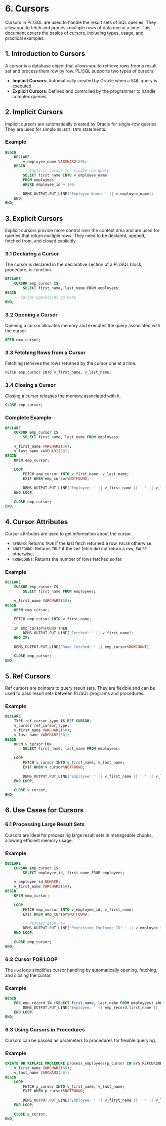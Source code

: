 # 6. Cursors

Cursors in PL/SQL are used to handle the result sets of SQL queries. They allow you to fetch and process multiple rows of data one at a time. This document covers the basics of cursors, including types, usage, and practical examples.

## 1. Introduction to Cursors

A cursor is a database object that allows you to retrieve rows from a result set and process them row by row. PL/SQL supports two types of cursors:

- **Implicit Cursors**: Automatically created by Oracle when a SQL query is executed.
- **Explicit Cursors**: Defined and controlled by the programmer to handle complex queries.

## 2. Implicit Cursors

Implicit cursors are automatically created by Oracle for single-row queries. They are used for simple `SELECT INTO` statements.

### Example

```sql
BEGIN
    DECLARE
        v_employee_name VARCHAR2(50);
    BEGIN
        -- Implicit cursor for single-row query
        SELECT first_name INTO v_employee_name
        FROM employees
        WHERE employee_id = 100;
        
        DBMS_OUTPUT.PUT_LINE('Employee Name: ' || v_employee_name);
    END;
END;
```

## 3. Explicit Cursors

Explicit cursors provide more control over the context area and are used for queries that return multiple rows. They need to be declared, opened, fetched from, and closed explicitly.

### 3.1 Declaring a Cursor

The cursor is declared in the declarative section of a PL/SQL block, procedure, or function.

```sql
DECLARE
    CURSOR emp_cursor IS
        SELECT first_name, last_name FROM employees;
BEGIN
    -- Cursor operations go here
END;
```

### 3.2 Opening a Cursor

Opening a cursor allocates memory and executes the query associated with the cursor.

```sql
OPEN emp_cursor;
```

### 3.3 Fetching Rows from a Cursor

Fetching retrieves the rows returned by the cursor one at a time.

```sql
FETCH emp_cursor INTO v_first_name, v_last_name;
```

### 3.4 Closing a Cursor

Closing a cursor releases the memory associated with it.

```sql
CLOSE emp_cursor;
```

### Complete Example

```sql
DECLARE
    CURSOR emp_cursor IS
        SELECT first_name, last_name FROM employees;
    
    v_first_name VARCHAR2(50);
    v_last_name VARCHAR2(50);
BEGIN
    OPEN emp_cursor;
    
    LOOP
        FETCH emp_cursor INTO v_first_name, v_last_name;
        EXIT WHEN emp_cursor%NOTFOUND;
        
        DBMS_OUTPUT.PUT_LINE('Employee: ' || v_first_name || ' ' || v_last_name);
    END LOOP;
    
    CLOSE emp_cursor;
END;
```

## 4. Cursor Attributes

Cursor attributes are used to get information about the cursor.

- `%FOUND`: Returns `TRUE` if the last fetch returned a row, `FALSE` otherwise.
- `%NOTFOUND`: Returns `TRUE` if the last fetch did not return a row, `FALSE` otherwise.
- `%ROWCOUNT`: Returns the number of rows fetched so far.

### Example

```sql
DECLARE
    CURSOR emp_cursor IS
        SELECT first_name FROM employees;
    
    v_first_name VARCHAR2(50);
BEGIN
    OPEN emp_cursor;
    
    FETCH emp_cursor INTO v_first_name;
    
    IF emp_cursor%FOUND THEN
        DBMS_OUTPUT.PUT_LINE('Fetched: ' || v_first_name);
    END IF;
    
    DBMS_OUTPUT.PUT_LINE('Rows fetched: ' || emp_cursor%ROWCOUNT);
    
    CLOSE emp_cursor;
END;
```

## 5. Ref Cursors

Ref cursors are pointers to query result sets. They are flexible and can be used to pass result sets between PL/SQL programs and procedures.

### Example

```sql
DECLARE
    TYPE ref_cursor_type IS REF CURSOR;
    v_cursor ref_cursor_type;
    v_first_name VARCHAR2(50);
    v_last_name VARCHAR2(50);
BEGIN
    OPEN v_cursor FOR
        SELECT first_name, last_name FROM employees;
    
    LOOP
        FETCH v_cursor INTO v_first_name, v_last_name;
        EXIT WHEN v_cursor%NOTFOUND;
        
        DBMS_OUTPUT.PUT_LINE('Employee: ' || v_first_name || ' ' || v_last_name);
    END LOOP;
    
    CLOSE v_cursor;
END;
```

## 6. Use Cases for Cursors

### 6.1 Processing Large Result Sets

Cursors are ideal for processing large result sets in manageable chunks, allowing efficient memory usage.

### Example

```sql
DECLARE
    CURSOR emp_cursor IS
        SELECT employee_id, first_name FROM employees;
    
    v_employee_id NUMBER;
    v_first_name VARCHAR2(50);
BEGIN
    OPEN emp_cursor;
    
    LOOP
        FETCH emp_cursor INTO v_employee_id, v_first_name;
        EXIT WHEN emp_cursor%NOTFOUND;
        
        -- Process each row
        DBMS_OUTPUT.PUT_LINE('Processing Employee ID: ' || v_employee_id || ', Name: ' || v_first_name);
    END LOOP;
    
    CLOSE emp_cursor;
END;
```

### 6.2 Cursor FOR LOOP

The `FOR` loop simplifies cursor handling by automatically opening, fetching, and closing the cursor.

### Example

```sql
BEGIN
    FOR emp_record IN (SELECT first_name, last_name FROM employees) LOOP
        DBMS_OUTPUT.PUT_LINE('Employee: ' || emp_record.first_name || ' ' || emp_record.last_name);
    END LOOP;
END;
```

### 6.3 Using Cursors in Procedures

Cursors can be passed as parameters to procedures for flexible querying.

### Example

```sql
CREATE OR REPLACE PROCEDURE process_employees(p_cursor IN SYS_REFCURSOR) IS
    v_first_name VARCHAR2(50);
    v_last_name VARCHAR2(50);
BEGIN
    LOOP
        FETCH p_cursor INTO v_first_name, v_last_name;
        EXIT WHEN p_cursor%NOTFOUND;
        
        DBMS_OUTPUT.PUT_LINE('Employee: ' || v_first_name || ' ' || v_last_name);
    END LOOP;
    
    CLOSE p_cursor;
END;
```
